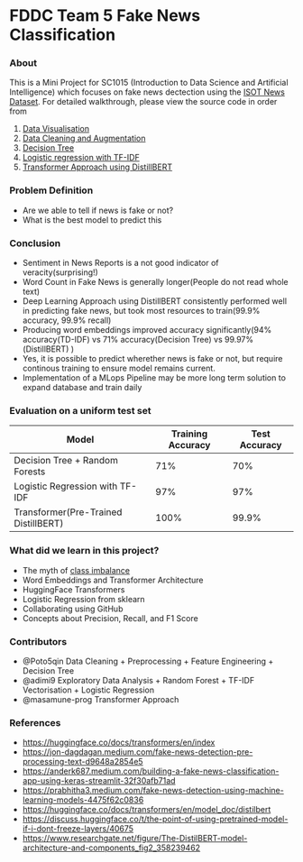 # FDDC Team 5 Fake News Classification

### About

This is a Mini Project for SC1015 (Introduction to Data Science and Artificial Intelligence) which focuses on fake news dectection using the [ISOT News Dataset](https://www.kaggle.com/datasets/emineyetm/fake-news-detection-datasets). For detailed walkthrough, please view the source code in order from

1. [Data Visualisation](https://github.com/masamune-prog/SC1015_Project/blob/edits/Data%20cleaning%20%2B%20visualization.ipynb)
2. [Data Cleaning and Augmentation](https://github.com/masamune-prog/SC1015_Project/blob/edits/Data%20Cleaning%20%2B%20Preprocessing%20%2B%20Feature%20Engineering%20.ipynb)
3. [Decision Tree](https://github.com/masamune-prog/SC1015_Project/blob/edits/Training%20Attempt%20%231%20Using%20Indicators.ipynb)
4. [Logistic regression with TF-IDF](https://github.com/masamune-prog/SC1015_Project/blob/edits/Training%20Attempt%20%232%20Using%20Textual%20Data.ipynb)
5. [Transformer Approach using DistillBERT](https://github.com/masamune-prog/SC1015_Project/blob/edits/Training%20Attempt%20%233%20Using%20Deep%20Learning.ipynb)

### Problem Definition

- Are we able to tell if news is fake or not?
- What is the best model to predict this

### Conclusion

- Sentiment in News Reports is a not good indicator of veracity(surprising!)
- Word Count in Fake News is generally longer(People do not read whole text)
- Deep Learning Approach using DistillBERT consistently performed well in predicting fake news, but took most resources to train(99.9% accuracy, 99.9% recall)
- Producing word embeddings improved accuracy significantly(94% accuracy(TD-IDF) vs 71% accuracy(Decision Tree) vs 99.97%(DistillBERT) )
- Yes, it is possible to predict wherether news is fake or not, but require continous training to ensure model remains current.
- Implementation of a MLops Pipeline may be more long term solution to expand database and train daily

### Evaluation on a uniform test set

| Model                                | Training Accuracy | Test Accuracy |
| ------------------------------------ | ----------------- | ------------- |
| Decision Tree + Random Forests       | 71%               | 70%           |
| Logistic Regression with TF-IDF      | 97%               | 97%           |
| Transformer(Pre-Trained DistillBERT) | 100%              | 99.9%         |

### What did we learn in this project?

- The myth of [class imbalance](https://towardsdatascience.com/your-dataset-is-imbalanced-do-nothing-abf6a0049813)
- Word Embeddings and Transformer Architecture
- HuggingFace Transformers
- Logistic Regression from sklearn
- Collaborating using GitHub
- Concepts about Precision, Recall, and F1 Score

### Contributors

- @Poto5qin Data Cleaning + Preprocessing + Feature Engineering + Decision Tree
- @adimi9 Exploratory Data Analysis + Random Forest + TF-IDF Vectorisation + Logistic Regression
- @masamune-prog Transformer Approach

### References

- https://huggingface.co/docs/transformers/en/index
- https://jon-dagdagan.medium.com/fake-news-detection-pre-processing-text-d9648a2854e5
- https://anderk687.medium.com/building-a-fake-news-classification-app-using-keras-streamlit-32f30afb71ad
- https://prabhitha3.medium.com/fake-news-detection-using-machine-learning-models-4475f62c0836
- https://huggingface.co/docs/transformers/en/model_doc/distilbert
- https://discuss.huggingface.co/t/the-point-of-using-pretrained-model-if-i-dont-freeze-layers/40675
- https://www.researchgate.net/figure/The-DistilBERT-model-architecture-and-components_fig2_358239462
